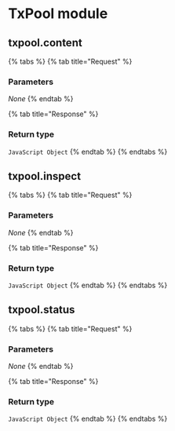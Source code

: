 # TxPool module

## txpool.content

{% tabs %}
{% tab title="Request" %}
### **Parameters**

_None_
{% endtab %}

{% tab title="Response" %}
### Return type

`JavaScript Object`
{% endtab %}
{% endtabs %}

## txpool.inspect

{% tabs %}
{% tab title="Request" %}
### **Parameters**

_None_
{% endtab %}

{% tab title="Response" %}
### Return type

`JavaScript Object`
{% endtab %}
{% endtabs %}

## txpool.status

{% tabs %}
{% tab title="Request" %}
### **Parameters**

_None_
{% endtab %}

{% tab title="Response" %}
### Return type

`JavaScript Object`
{% endtab %}
{% endtabs %}

